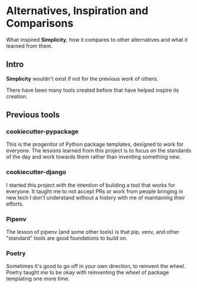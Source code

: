 # Alternatives, Inspiration and Comparisons

What inspired **Simplicity**, how it compares to other alternatives and what it learned from them.

## Intro 

**Simplicity** wouldn't exist if not for the previous work of others.

There have been many tools created before that have helped inspire its creation.

## Previous tools

### cookiecutter-pypackage

This is the progenitor of Python package templates, designed to work for everyone. The lessons learned from this project is to focus on the standards of the day and work towards them rather than inventing something new.

### cookiecutter-django

I started this project with the intention of building a tool that works for everyone. It taught me to not accept PRs or work from people bringing in new tech I don't understand without a history with me of maintaining their efforts. 

### Pipenv

The lesson of pipenv (and some other tools) is that pip, venv, and other "standard" tools are good foundations to build on. 

### Poetry

Sometimes it's good to go off in your own direction, to reinvent the wheel. Poetry taught me to be okay with reinventing the wheel of package templating one more time.